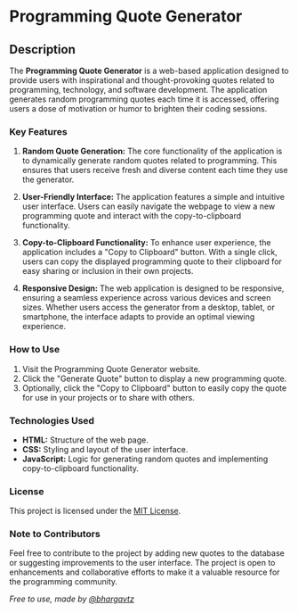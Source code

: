 # Programming Quote Generator

## Description

The **Programming Quote Generator** is a web-based application designed to provide users with inspirational and thought-provoking quotes related to programming, technology, and software development. The application generates random programming quotes each time it is accessed, offering users a dose of motivation or humor to brighten their coding sessions.

### Key Features

1. **Random Quote Generation:** The core functionality of the application is to dynamically generate random quotes related to programming. This ensures that users receive fresh and diverse content each time they use the generator.

2. **User-Friendly Interface:** The application features a simple and intuitive user interface. Users can easily navigate the webpage to view a new programming quote and interact with the copy-to-clipboard functionality.

3. **Copy-to-Clipboard Functionality:** To enhance user experience, the application includes a "Copy to Clipboard" button. With a single click, users can copy the displayed programming quote to their clipboard for easy sharing or inclusion in their own projects.

4. **Responsive Design:** The web application is designed to be responsive, ensuring a seamless experience across various devices and screen sizes. Whether users access the generator from a desktop, tablet, or smartphone, the interface adapts to provide an optimal viewing experience.

### How to Use

1. Visit the Programming Quote Generator website.
2. Click the "Generate Quote" button to display a new programming quote.
3. Optionally, click the "Copy to Clipboard" button to easily copy the quote for use in your projects or to share with others.

### Technologies Used

- **HTML:** Structure of the web page.
- **CSS:** Styling and layout of the user interface.
- **JavaScript:** Logic for generating random quotes and implementing copy-to-clipboard functionality.

### License

This project is licensed under the [MIT License](LICENSE).

### Note to Contributors

Feel free to contribute to the project by adding new quotes to the database or suggesting improvements to the user interface. The project is open to enhancements and collaborative efforts to make it a valuable resource for the programming community.

*Free to use, made by [@bhargavtz](https://github.com/bhargavtz)*